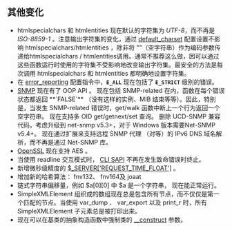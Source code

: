 其他变化
--------

-   <span class="simpara"> <span
    class="function">htmlspecialchars</span> 和 <span
    class="function">htmlentities</span> 现在默认的字符集为
    *UTF-8*，而不再是 *ISO-8859-1* 。注意输出字符集的变化，通过
    <a href="/ini/core.html#ini.default-charset" class="link">default_charset</a>
    配置设置不影响 htmlspecialchars/htmlentities ，除非将
    ""（空字符串）作为编码参数传递给<span
    class="function">htmlspecialchars</span> / <span
    class="function">htmlentities</span>调用。通常不推荐这么做，因可以通过这些函数运行时使用的字符集不受影响地改变输出字符集。最安全的方法是每次调用
    <span class="function">htmlspecialchars</span> 和 <span
    class="function">htmlentities</span> 都明确地设置字符集。 </span>
-   <span class="simpara"> 在
    <a href="/errorfunc/setup.html#PHP外的PHP常量" class="link">error_reporting</a>
    配置指令中，**`E_ALL`** 现在包括了 **`E_STRICT`** 级别的错误。
    </span>
-   <span class="simpara">
    <a href="/book/snmp.html" class="link">SNMP</a> 现在有了 OOP API 。
    </span> <span class="simpara"> 现在包括 SNMP-related
    在内，函数在每个错误状态都返回 **`FALSE`** （没有这样的实例、MIB
    结束等等）。因此，特别是，当发生 SNMP-related 错误时，get/walk
    函数中断上一个行为返回一个空字符串。 </span> <span class="simpara">
    现在支持多 OID get/getnext/set 查询。 </span> <span class="simpara">
    删除 UCD-SNMP 兼容代码，考虑升级到 net-snmp v5.3+，对于 Windows
    版本需要Net-SNMP v5.4+。 </span> <span class="simpara">
    现在通过扩展来支持远程 SNMP 代理 （对等）的 IPv6 DNS
    域名解析，而不再是通过 Net-SNMP 库。 </span>
-   <span class="simpara">
    <a href="/book/openssl.html" class="link">OpenSSL</a> 现在支持 AES
    。 </span>
-   <span class="simpara"> 当使用 readline 交互模式时，
    <a href="/features/commandline.html" class="link">CLI SAPI</a>
    不再在发生致命错误时终止。 </span>
-   <span class="simpara"> 新增微秒级精度的
    <a href="/language/variables/superglobals.html" class="link">$_SERVER['REQUEST_TIME_FLOAT']</a>
    。 </span>
-   <span class="simpara"> 增加新的哈希算法： fnv132、 fnv164及 joaat
    </span>
-   <span class="simpara"> 链式字符串偏移量，例如 $a\[0\]\[0\] 中 $a
    是一个字符串， 现在能正常运行。 </span>
-   <span class="simpara"> <span class="type">SimpleXMLElement</span>
    组织成的数组现在总是包含所有节点，而不仅仅是第一个匹配的节点。当使用
    <span class="function">var\_dump</span> 、 <span
    class="function">var\_export</span> 以及 <span
    class="function">print\_r</span> 时，所有 <span
    class="type">SimpleXMLElement</span> 子元素总是被打印出来。 </span>
-   <span class="simpara"> 现在可以在基类的抽象构造函数中强制类的
    <a href="/language/oop5/decon.html" class="link">__construct</a>
    参数。 </span>
